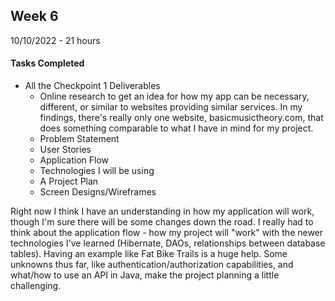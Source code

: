 ## Week 6

10/10/2022 - 21 hours

#### Tasks Completed
* All the Checkpoint 1 Deliverables
    * Online research to get an idea for how my app can be necessary, different, or similar to websites providing similar services.  In my findings, there's really only one website, basicmusictheory.com, that does something comparable to what I have in mind for my project.  
    * Problem Statement
    * User Stories
    * Application Flow
    * Technologies I will be using
    * A Project Plan
    * Screen Designs/Wireframes  

Right now I think I have an understanding in how my application will work, though I'm sure there will be some changes down the road.  I really had to think about the application flow - how my project will "work" with the newer technologies I've learned (Hibernate, DAOs, relationships between database tables).  Having an example like Fat Bike Trails is a huge help.  Some unknowns thus far, like authentication/authorization capabilities, and what/how to use an API in Java, make the project planning a little challenging.  
  
